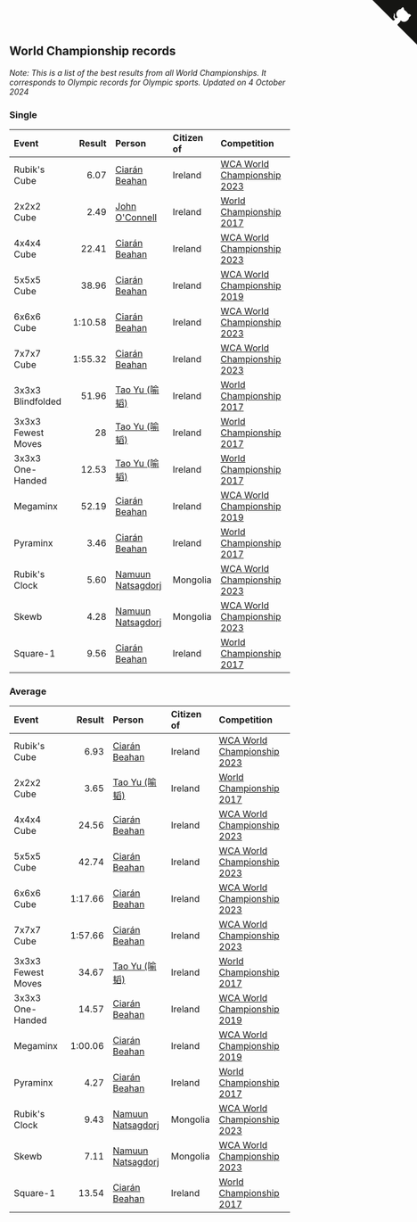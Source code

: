 ## World Championship records

*Note: This is a list of the best results from all World Championships. It corresponds to Olympic records for Olympic sports.*
*Updated on  4 October 2024*


### Single

| Event | Result | Person | Citizen of | Competition |
| :--- | ---: | :--- | :--- | :--- |
| Rubik's Cube | 6.07 | [Ciarán Beahan](https://www.worldcubeassociation.org/persons/2012BEAH01) | Ireland | [WCA World Championship 2023](https://www.worldcubeassociation.org/competitions/WC2023) |
| 2x2x2 Cube | 2.49 | [John O'Connell](https://www.worldcubeassociation.org/persons/2015OCON03) | Ireland | [World Championship 2017](https://www.worldcubeassociation.org/competitions/WC2017) |
| 4x4x4 Cube | 22.41 | [Ciarán Beahan](https://www.worldcubeassociation.org/persons/2012BEAH01) | Ireland | [WCA World Championship 2023](https://www.worldcubeassociation.org/competitions/WC2023) |
| 5x5x5 Cube | 38.96 | [Ciarán Beahan](https://www.worldcubeassociation.org/persons/2012BEAH01) | Ireland | [WCA World Championship 2019](https://www.worldcubeassociation.org/competitions/WC2019) |
| 6x6x6 Cube | 1:10.58 | [Ciarán Beahan](https://www.worldcubeassociation.org/persons/2012BEAH01) | Ireland | [WCA World Championship 2023](https://www.worldcubeassociation.org/competitions/WC2023) |
| 7x7x7 Cube | 1:55.32 | [Ciarán Beahan](https://www.worldcubeassociation.org/persons/2012BEAH01) | Ireland | [WCA World Championship 2023](https://www.worldcubeassociation.org/competitions/WC2023) |
| 3x3x3 Blindfolded | 51.96 | [Tao Yu (喻韬)](https://www.worldcubeassociation.org/persons/2012YUTA01) | Ireland | [World Championship 2017](https://www.worldcubeassociation.org/competitions/WC2017) |
| 3x3x3 Fewest Moves | 28 | [Tao Yu (喻韬)](https://www.worldcubeassociation.org/persons/2012YUTA01) | Ireland | [World Championship 2017](https://www.worldcubeassociation.org/competitions/WC2017) |
| 3x3x3 One-Handed | 12.53 | [Tao Yu (喻韬)](https://www.worldcubeassociation.org/persons/2012YUTA01) | Ireland | [World Championship 2017](https://www.worldcubeassociation.org/competitions/WC2017) |
| Megaminx | 52.19 | [Ciarán Beahan](https://www.worldcubeassociation.org/persons/2012BEAH01) | Ireland | [WCA World Championship 2019](https://www.worldcubeassociation.org/competitions/WC2019) |
| Pyraminx | 3.46 | [Ciarán Beahan](https://www.worldcubeassociation.org/persons/2012BEAH01) | Ireland | [World Championship 2017](https://www.worldcubeassociation.org/competitions/WC2017) |
| Rubik's Clock | 5.60 | [Namuun Natsagdorj](https://www.worldcubeassociation.org/persons/2019NATS02) | Mongolia | [WCA World Championship 2023](https://www.worldcubeassociation.org/competitions/WC2023) |
| Skewb | 4.28 | [Namuun Natsagdorj](https://www.worldcubeassociation.org/persons/2019NATS02) | Mongolia | [WCA World Championship 2023](https://www.worldcubeassociation.org/competitions/WC2023) |
| Square-1 | 9.56 | [Ciarán Beahan](https://www.worldcubeassociation.org/persons/2012BEAH01) | Ireland | [World Championship 2017](https://www.worldcubeassociation.org/competitions/WC2017) |

### Average

| Event | Result | Person | Citizen of | Competition |
| :--- | ---: | :--- | :--- | :--- |
| Rubik's Cube | 6.93 | [Ciarán Beahan](https://www.worldcubeassociation.org/persons/2012BEAH01) | Ireland | [WCA World Championship 2023](https://www.worldcubeassociation.org/competitions/WC2023) |
| 2x2x2 Cube | 3.65 | [Tao Yu (喻韬)](https://www.worldcubeassociation.org/persons/2012YUTA01) | Ireland | [World Championship 2017](https://www.worldcubeassociation.org/competitions/WC2017) |
| 4x4x4 Cube | 24.56 | [Ciarán Beahan](https://www.worldcubeassociation.org/persons/2012BEAH01) | Ireland | [WCA World Championship 2023](https://www.worldcubeassociation.org/competitions/WC2023) |
| 5x5x5 Cube | 42.74 | [Ciarán Beahan](https://www.worldcubeassociation.org/persons/2012BEAH01) | Ireland | [WCA World Championship 2023](https://www.worldcubeassociation.org/competitions/WC2023) |
| 6x6x6 Cube | 1:17.66 | [Ciarán Beahan](https://www.worldcubeassociation.org/persons/2012BEAH01) | Ireland | [WCA World Championship 2023](https://www.worldcubeassociation.org/competitions/WC2023) |
| 7x7x7 Cube | 1:57.66 | [Ciarán Beahan](https://www.worldcubeassociation.org/persons/2012BEAH01) | Ireland | [WCA World Championship 2023](https://www.worldcubeassociation.org/competitions/WC2023) |
| 3x3x3 Fewest Moves | 34.67 | [Tao Yu (喻韬)](https://www.worldcubeassociation.org/persons/2012YUTA01) | Ireland | [World Championship 2017](https://www.worldcubeassociation.org/competitions/WC2017) |
| 3x3x3 One-Handed | 14.57 | [Ciarán Beahan](https://www.worldcubeassociation.org/persons/2012BEAH01) | Ireland | [WCA World Championship 2019](https://www.worldcubeassociation.org/competitions/WC2019) |
| Megaminx | 1:00.06 | [Ciarán Beahan](https://www.worldcubeassociation.org/persons/2012BEAH01) | Ireland | [WCA World Championship 2019](https://www.worldcubeassociation.org/competitions/WC2019) |
| Pyraminx | 4.27 | [Ciarán Beahan](https://www.worldcubeassociation.org/persons/2012BEAH01) | Ireland | [World Championship 2017](https://www.worldcubeassociation.org/competitions/WC2017) |
| Rubik's Clock | 9.43 | [Namuun Natsagdorj](https://www.worldcubeassociation.org/persons/2019NATS02) | Mongolia | [WCA World Championship 2023](https://www.worldcubeassociation.org/competitions/WC2023) |
| Skewb | 7.11 | [Namuun Natsagdorj](https://www.worldcubeassociation.org/persons/2019NATS02) | Mongolia | [WCA World Championship 2023](https://www.worldcubeassociation.org/competitions/WC2023) |
| Square-1 | 13.54 | [Ciarán Beahan](https://www.worldcubeassociation.org/persons/2012BEAH01) | Ireland | [World Championship 2017](https://www.worldcubeassociation.org/competitions/WC2017) |


<a href="https://github.com/simonkellly/wca_statistics_ireland" class="github-corner" aria-label="View source on Github"><svg width="80" height="80" viewBox="0 0 250 250" style="fill:#151513; color:#fff; position: absolute; top: 0; border: 0; right: 0;" aria-hidden="true"><path d="M0,0 L115,115 L130,115 L142,142 L250,250 L250,0 Z"></path><path d="M128.3,109.0 C113.8,99.7 119.0,89.6 119.0,89.6 C122.0,82.7 120.5,78.6 120.5,78.6 C119.2,72.0 123.4,76.3 123.4,76.3 C127.3,80.9 125.5,87.3 125.5,87.3 C122.9,97.6 130.6,101.9 134.4,103.2" fill="currentColor" style="transform-origin: 130px 106px;" class="octo-arm"></path><path d="M115.0,115.0 C114.9,115.1 118.7,116.5 119.8,115.4 L133.7,101.6 C136.9,99.2 139.9,98.4 142.2,98.6 C133.8,88.0 127.5,74.4 143.8,58.0 C148.5,53.4 154.0,51.2 159.7,51.0 C160.3,49.4 163.2,43.6 171.4,40.1 C171.4,40.1 176.1,42.5 178.8,56.2 C183.1,58.6 187.2,61.8 190.9,65.4 C194.5,69.0 197.7,73.2 200.1,77.6 C213.8,80.2 216.3,84.9 216.3,84.9 C212.7,93.1 206.9,96.0 205.4,96.6 C205.1,102.4 203.0,107.8 198.3,112.5 C181.9,128.9 168.3,122.5 157.7,114.1 C157.9,116.9 156.7,120.9 152.7,124.9 L141.0,136.5 C139.8,137.7 141.6,141.9 141.8,141.8 Z" fill="currentColor" class="octo-body"></path></svg></a><style>.github-corner:hover .octo-arm{animation:octocat-wave 560ms ease-in-out}@keyframes octocat-wave{0%,100%{transform:rotate(0)}20%,60%{transform:rotate(-25deg)}40%,80%{transform:rotate(10deg)}}@media (max-width:500px){.github-corner:hover .octo-arm{animation:none}.github-corner .octo-arm{animation:octocat-wave 560ms ease-in-out}}</style>
